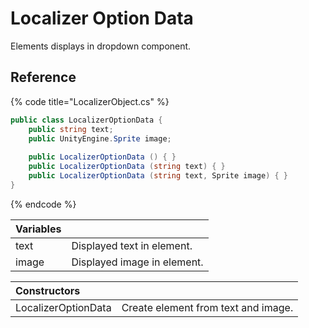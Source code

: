 # Localizer Option Data

Elements displays in dropdown component.

## Reference

{% code title="LocalizerObject.cs" %}
```csharp
public class LocalizerOptionData { 
    public string text;
    public UnityEngine.Sprite image;
    
    public LocalizerOptionData () { }
    public LocalizerOptionData (string text) { }
    public LocalizerOptionData (string text, Sprite image) { }
}
```
{% endcode %}

| Variables |  |
| :--- | :--- |
| text | Displayed text in element. |
| image | Displayed image in element. |

| Constructors |  |
| :--- | :--- |
| LocalizerOptionData | Create element from text and image. |




